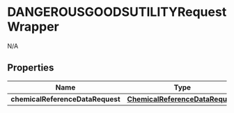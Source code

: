

# DANGEROUSGOODSUTILITYRequestWrapper

N/A  

## Properties

| Name | Type | Description | Notes |
|------------ | ------------- | ------------- | -------------|
|**chemicalReferenceDataRequest** | [**ChemicalReferenceDataRequest**](ChemicalReferenceDataRequest.md) |  |  |




